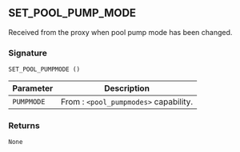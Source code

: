 ## SET\_POOL\_PUMP\_MODE

Received from the proxy when pool pump mode has been changed.


### Signature

`SET_POOL_PUMPMODE ()`


| Parameter | Description |
| --- | --- |
| `PUMPMODE` | From : `<pool_pumpmodes>` capability. |


### Returns

`None`
